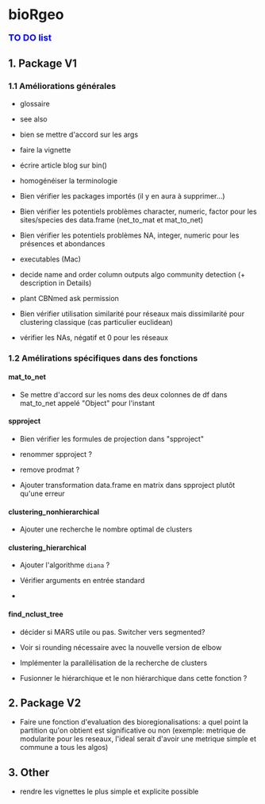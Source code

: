 # bioRgeo

**<span style="color:blue"><font size="4">TO DO list</span></font>**

## 1. Package V1

### 1.1 Améliorations générales

* glossaire

* see also

* bien se mettre d'accord sur les args

* faire la vignette

* écrire article blog sur bin()

* homogénéiser la terminologie

* Bien vérifier les packages importés (il y en aura à supprimer...)

* Bien vérifier les potentiels problèmes character, numeric, factor pour les sites/species des data.frame (net_to_mat et mat_to_net)  

* Bien vérifier les potentiels problèmes NA, integer, numeric pour les présences et abondances

* executables (Mac)

* decide name and order column outputs algo community detection (+ description in Details)
  
* plant CBNmed ask permission 

* Bien vérifier utilisation similarité pour réseaux mais dissimilarité pour clustering classique (cas particulier euclidean)

* vérifier les NAs, négatif et 0 pour les réseaux


### 1.2 Amélirations spécifiques dans des fonctions

#### mat_to_net
* Se mettre d'accord sur les noms des deux colonnes de df dans mat_to_net appelé "Object" pour l'instant

#### spproject
* Bien vérifier les formules de projection dans "spproject" 

* renommer spproject ?

* remove prodmat ?

* Ajouter transformation data.frame en matrix dans spproject plutôt qu'une erreur

#### clustering_nonhierarchical

* Ajouter une recherche le nombre optimal de clusters

#### clustering_hierarchical

* Ajouter l'algorithme `diana` ?

* Vérifier arguments en entrée standard

* 

#### find_nclust_tree

* décider si MARS utile ou pas. Switcher vers segmented?

* Voir si rounding nécessaire avec la nouvelle version de elbow

* Implémenter la parallélisation de la recherche de clusters 

* Fusionner le hiérarchique et le non hiérarchique dans cette fonction ?

## 2. Package V2

* Faire une fonction d'evaluation des bioregionalisations: a quel point la partition qu'on obtient est significative ou non (exemple: metrique de modularite pour les reseaux, l'ideal serait d'avoir une metrique simple et commune a tous les algos)

## 3. Other

* rendre les vignettes le plus simple et explicite possible

